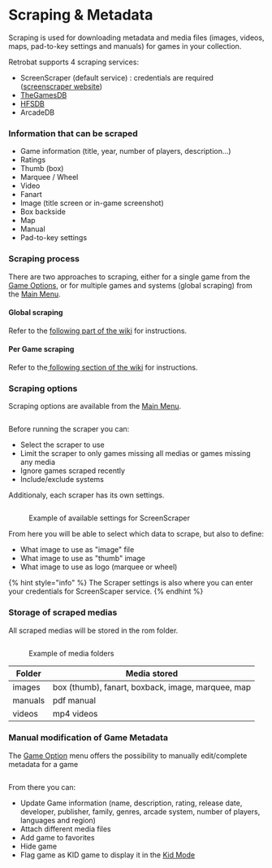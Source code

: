 # Scraping & Metadata

Scraping is used for downloading metadata and media files (images, videos, maps, pad-to-key settings and manuals) for games in your collection.

Retrobat supports 4 scraping services:

* ScreenScraper (default service) : credentials are required ([screenscraper website](https://www.screenscraper.fr/))
* [TheGamesDB](https://thegamesdb.net/)
* [HFSDB](https://db.hfsplay.fr/)
* ArcadeDB

### **Information that can be scraped**

* Game information (title, year, number of players, description...)
* Ratings
* Thumb (box)
* Marquee / Wheel
* Video
* Fanart
* Image (title screen or in-game screenshot)
* Box backside
* Map
* Manual
* Pad-to-key settings

### Scraping process

There are two approaches to scraping, either for a single game from the [Game Options](../navigation/game-options.md), or for multiple games and systems (global scraping) from the [Main Menu](../navigation/main-menu.md).

#### Global scraping

Refer to the [following part of the wiki](../get-started/adding-a-game.md#global-scraping) for instructions.

#### Per Game scraping

Refer to the[ following section of the wiki](../get-started/adding-a-game.md#per-game-scraping) for instructions.



### Scraping options

Scraping options are available from the [Main Menu](../navigation/main-menu.md).

<figure><img src="https://i.imgur.com/NBYGcPe.png" alt=""><figcaption></figcaption></figure>

Before running the scraper you can:

* Select the scraper to use
* Limit the scraper to only games missing all medias or games missing any media
* Ignore games scraped recently
* Include/exclude systems

Additionaly, each scraper has its own settings.

<figure><img src="https://i.imgur.com/wjGjPxy.png" alt=""><figcaption><p>Example of available settings for ScreenScraper</p></figcaption></figure>

From here you will be able to select which data to scrape, but also to define:

* What image to use as "image" file
* What image to use as "thumb" image
* What image to use as logo (marquee or wheel)

{% hint style="info" %}
The Scraper settings is also where you can enter your credentials for ScreenScaper service.
{% endhint %}

### Storage of scraped medias

All scraped medias will be stored in the rom folder.

<figure><img src="https://i.imgur.com/XlUVX8L.png" alt=""><figcaption><p>Example of media folders</p></figcaption></figure>

| Folder  | Media stored                                      |
| ------- | ------------------------------------------------- |
| images  | box (thumb), fanart, boxback, image, marquee, map |
| manuals | pdf manual                                        |
| videos  | mp4 videos                                        |

### Manual modification of Game Metadata

The [Game Option](../navigation/game-options.md) menu offers the possibility to manually edit/complete metadata for a game

<figure><img src="https://i.imgur.com/80l5jWw.png" alt=""><figcaption></figcaption></figure>

From there you can:

* Update Game information (name, description, rating, release date, developer, publisher, family, genres, arcade system, number of players, languages and region)
* Attach different media files
* Add game to favorites
* Hide game
* Flag game as KID game to display it in the [Kid Mode](kiosk-and-kid-mode.md#kid-mode)
